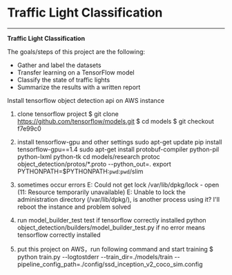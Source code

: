 # Traffic Light Classification

---

**Traffic Light Classification**

The goals/steps of this project are the following:

* Gather and label the datasets
* Transfer learning on a TensorFlow model
* Classify the state of traffic lights
* Summarize the results with a written report


Install tensorflow object detection api on AWS instance

1. clone tensorflow project
$ git clone https://github.com/tensorflow/models.git
$ cd models 
$ git checkout f7e99c0

2. install tensorflow-gpu and other settings
    sudo apt-get update
pip install tensorflow-gpu==1.4
sudo apt-get install protobuf-compiler python-pil python-lxml python-tk
cd models/research
protoc object_detection/protos/*.proto --python_out=.
export PYTHONPATH=$PYTHONPATH:`pwd`:`pwd`/slim

3. sometimes occur errors
E: Could not get lock /var/lib/dpkg/lock - open (11: Resource temporarily unavailable)
E: Unable to lock the administration directory (/var/lib/dpkg/), is another process using it?
I'll reboot the instance and problem solved

4. run model_builder_test test if tensorflow correctly installed
python object_detection/builders/model_builder_test.py
if no error means tensorflow correctly installed

5. put this project on AWS，run following command and start training
$ python train.py --logtostderr --train_dir=./models/train --pipeline_config_path=./config/ssd_inception_v2_coco_sim.config
